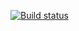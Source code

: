 [![Build status](https://ci.appveyor.com/api/projects/status/py1of9t0a7wxpgbp?svg=true)](https://ci.appveyor.com/project/Tatiana-Brener/task2-1-ci-setup-ver3)